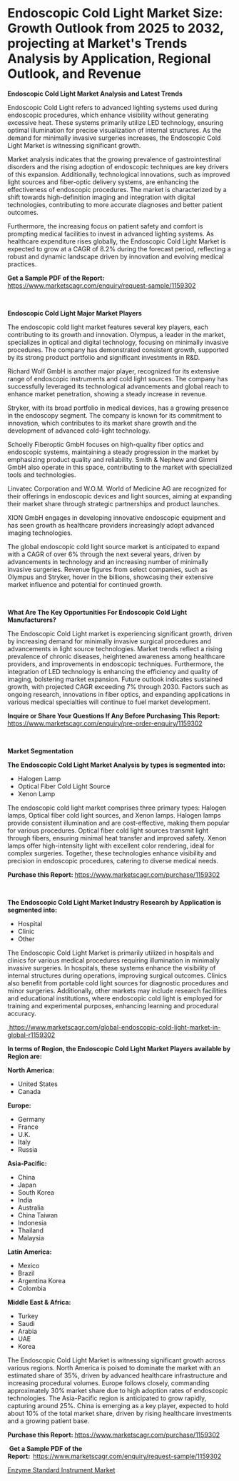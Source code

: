 <p><h1>Endoscopic Cold Light Market Size: Growth Outlook from 2025 to 2032, projecting at Market's Trends Analysis by Application, Regional Outlook, and Revenue</h1></p><p><strong>Endoscopic Cold Light Market Analysis and Latest Trends</strong></p>
<p><p>Endoscopic Cold Light refers to advanced lighting systems used during endoscopic procedures, which enhance visibility without generating excessive heat. These systems primarily utilize LED technology, ensuring optimal illumination for precise visualization of internal structures. As the demand for minimally invasive surgeries increases, the Endoscopic Cold Light Market is witnessing significant growth.</p><p>Market analysis indicates that the growing prevalence of gastrointestinal disorders and the rising adoption of endoscopic techniques are key drivers of this expansion. Additionally, technological innovations, such as improved light sources and fiber-optic delivery systems, are enhancing the effectiveness of endoscopic procedures. The market is characterized by a shift towards high-definition imaging and integration with digital technologies, contributing to more accurate diagnoses and better patient outcomes.</p><p>Furthermore, the increasing focus on patient safety and comfort is prompting medical facilities to invest in advanced lighting systems. As healthcare expenditure rises globally, the Endoscopic Cold Light Market is expected to grow at a CAGR of 8.2% during the forecast period, reflecting a robust and dynamic landscape driven by innovation and evolving medical practices.</p></p>
<p><strong>Get a Sample PDF of the Report:&nbsp;</strong> <a href="https://www.marketscagr.com/enquiry/request-sample/1159302?utm_campaign=3509&utm_medium=2&utm_source=Github&utm_content=ia&utm_term=22032025&utm_id=endoscopic-cold-light">https://www.marketscagr.com/enquiry/request-sample/1159302</a></p>
<p>&nbsp;</p>
<p><strong>Endoscopic Cold Light Major Market Players</strong></p>
<p><p>The endoscopic cold light market features several key players, each contributing to its growth and innovation. Olympus, a leader in the market, specializes in optical and digital technology, focusing on minimally invasive procedures. The company has demonstrated consistent growth, supported by its strong product portfolio and significant investments in R&D. </p><p>Richard Wolf GmbH is another major player, recognized for its extensive range of endoscopic instruments and cold light sources. The company has successfully leveraged its technological advancements and global reach to enhance market penetration, showing a steady increase in revenue.</p><p>Stryker, with its broad portfolio in medical devices, has a growing presence in the endoscopy segment. The company is known for its commitment to innovation, which contributes to its market share growth and the development of advanced cold-light technology.</p><p>Schoelly Fiberoptic GmbH focuses on high-quality fiber optics and endoscopic systems, maintaining a steady progression in the market by emphasizing product quality and reliability. Smith & Nephew and Gimmi GmbH also operate in this space, contributing to the market with specialized tools and technologies.</p><p>Linvatec Corporation and W.O.M. World of Medicine AG are recognized for their offerings in endoscopic devices and light sources, aiming at expanding their market share through strategic partnerships and product launches. </p><p>XION GmbH engages in developing innovative endoscopic equipment and has seen growth as healthcare providers increasingly adopt advanced imaging technologies.</p><p>The global endoscopic cold light source market is anticipated to expand with a CAGR of over 6% through the next several years, driven by advancements in technology and an increasing number of minimally invasive surgeries. Revenue figures from select companies, such as Olympus and Stryker, hover in the billions, showcasing their extensive market influence and potential for continued growth.</p></p>
<p>&nbsp;</p>
<p><strong>What Are The Key Opportunities For Endoscopic Cold Light Manufacturers?</strong></p>
<p><p>The Endoscopic Cold Light market is experiencing significant growth, driven by increasing demand for minimally invasive surgical procedures and advancements in light source technologies. Market trends reflect a rising prevalence of chronic diseases, heightened awareness among healthcare providers, and improvements in endoscopic techniques. Furthermore, the integration of LED technology is enhancing the efficiency and quality of imaging, bolstering market expansion. Future outlook indicates sustained growth, with projected CAGR exceeding 7% through 2030. Factors such as ongoing research, innovations in fiber optics, and expanding applications in various medical specialties will continue to fuel market development.</p></p>
<p><strong>Inquire or Share Your Questions If Any Before Purchasing This Report:</strong> <a href="https://www.marketscagr.com/enquiry/pre-order-enquiry/1159302?utm_campaign=3509&utm_medium=2&utm_source=Github&utm_content=ia&utm_term=22032025&utm_id=endoscopic-cold-light">https://www.marketscagr.com/enquiry/pre-order-enquiry/1159302</a></p>
<p>&nbsp;</p>
<p><strong>Market Segmentation</strong></p>
<p><strong>The Endoscopic Cold Light Market Analysis by types is segmented into:</strong></p>
<p><ul><li>Halogen Lamp</li><li>Optical Fiber Cold Light Source</li><li>Xenon Lamp</li></ul></p>
<p><p>The endoscopic cold light market comprises three primary types: Halogen lamps, Optical fiber cold light sources, and Xenon lamps. Halogen lamps provide consistent illumination and are cost-effective, making them popular for various procedures. Optical fiber cold light sources transmit light through fibers, ensuring minimal heat transfer and improved safety. Xenon lamps offer high-intensity light with excellent color rendering, ideal for complex surgeries. Together, these technologies enhance visibility and precision in endoscopic procedures, catering to diverse medical needs.</p></p>
<p><strong>Purchase this Report:&nbsp;</strong><a href="https://www.marketscagr.com/purchase/1159302?utm_campaign=3509&utm_medium=2&utm_source=Github&utm_content=ia&utm_term=22032025&utm_id=endoscopic-cold-light">https://www.marketscagr.com/purchase/1159302</a></p>
<p>&nbsp;</p>
<p><strong>The Endoscopic Cold Light Market Industry Research by Application is segmented into:</strong></p>
<p><ul><li>Hospital</li><li>Clinic</li><li>Other</li></ul></p>
<p><p>The Endoscopic Cold Light Market is primarily utilized in hospitals and clinics for various medical procedures requiring illumination in minimally invasive surgeries. In hospitals, these systems enhance the visibility of internal structures during operations, improving surgical outcomes. Clinics also benefit from portable cold light sources for diagnostic procedures and minor surgeries. Additionally, other markets may include research facilities and educational institutions, where endoscopic cold light is employed for training and experimental purposes, enhancing learning and procedural accuracy.</p></p>
<p><a href="https://www.marketscagr.com/global-endoscopic-cold-light-market-in-global-r1159302?utm_campaign=3509&utm_medium=2&utm_source=Github&utm_content=ia&utm_term=22032025&utm_id=endoscopic-cold-light">&nbsp;https://www.marketscagr.com/global-endoscopic-cold-light-market-in-global-r1159302</a></p>
<p><strong>In terms of Region, the Endoscopic Cold Light Market Players available by Region are:</strong></p>
<p>
    <p> <strong> North America: </strong>
        <ul>
            <li>United States</li>
            <li>Canada</li>
        </ul>
        </p> 
    <p> <strong> Europe: </strong>
        <ul>
            <li>Germany</li>
            <li>France</li>
            <li>U.K.</li>
            <li>Italy</li>
            <li>Russia</li>
        </ul>
        </p> 
    <p> <strong> Asia-Pacific: </strong>
        <ul>
            <li>China</li>
            <li>Japan</li>
            <li>South Korea</li>
            <li>India</li>
            <li>Australia</li>
            <li>China Taiwan</li>
            <li>Indonesia</li>
            <li>Thailand</li>
            <li>Malaysia</li>
        </ul>
        </p> 
    <p> <strong> Latin America: </strong>
        <ul>
            <li>Mexico</li>
            <li>Brazil</li>
            <li>Argentina Korea</li>
            <li>Colombia</li>
        </ul>
        </p> 
    <p> <strong> Middle East & Africa: </strong>
        <ul>
            <li>Turkey</li>
            <li>Saudi</li>
            <li>Arabia</li>
            <li>UAE</li>
            <li>Korea</li>
        </ul>
    </p>
    </p>
<p><p>The Endoscopic Cold Light Market is witnessing significant growth across various regions. North America is poised to dominate the market with an estimated share of 35%, driven by advanced healthcare infrastructure and increasing procedural volumes. Europe follows closely, commanding approximately 30% market share due to high adoption rates of endoscopic technologies. The Asia-Pacific region is anticipated to grow rapidly, capturing around 25%. China is emerging as a key player, expected to hold about 10% of the total market share, driven by rising healthcare investments and a growing patient base.</p></p>
<p><strong>Purchase this Report: </strong><a href="https://www.marketscagr.com/purchase/1159302?utm_campaign=3509&utm_medium=2&utm_source=Github&utm_content=ia&utm_term=22032025&utm_id=endoscopic-cold-light">https://www.marketscagr.com/purchase/1159302</a></p>
<p>&nbsp;<strong>Get a Sample PDF of the Report:&nbsp;&nbsp;</strong><a href="https://www.marketscagr.com/enquiry/request-sample/1159302?utm_campaign=3509&utm_medium=2&utm_source=Github&utm_content=ia&utm_term=22032025&utm_id=endoscopic-cold-light">https://www.marketscagr.com/enquiry/request-sample/1159302</a></p>
<p><strong></strong></p>
<p><p><a href="https://github.com/zakkistuey/Market-Research-Report-List-1/blob/main/enzyme-standard-instrument-market.md?utm_campaign=3509&utm_medium=2&utm_source=Github&utm_content=ia&utm_term=22032025&utm_id=endoscopic-cold-light">Enzyme Standard Instrument Market</a></p></p>